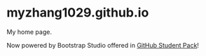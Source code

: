 # myzhang1029.github.io

My home page.

Now powered by Bootstrap Studio offered in [GitHub Student Pack](https://education.github.com/)!
